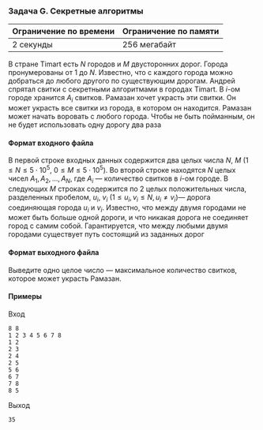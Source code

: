 

### Задача G. Секретные алгоритмы

| Ограничение по времени      | Ограничение по памяти         |
|:----------------------------|:------------------------------|
|2 секунды|256 мегабайт|

В стране Timart есть $N$ городов и $M$ двусторонних дорог. Города пронумерованы от $1$ до $N$. Известно, что с каждого города  можно добраться до любого другого по существующим дорогам. Андрей спрятал свитки с секретными алгоритмами в городах Timart. В $i$-ом городе хранится $A_i$ свитков. Рамазан хочет украсть эти свитки. Он может украсть все свитки из города, в котором он находится. Рамазан может начать воровать с любого города. Чтобы не быть пойманным, он не будет использовать одну дорогу два раза

#### Формат входного файла

В первой строке входных данных содержится два целых числа $N$, $M$ ($1 \le N \le 5 \cdot 10^5$, $0 \le M \le 5 \cdot 10^5$). Во второй строке находятся $N$ целых чисел $A_1, A_2, \ldots, A_N$, где $A_i$ — количество свитков в $i$-ом городе. В следующих $M$ строках содержится по $2$ целых положительных числа, разделенных пробелом, $u_i$, $v_i$ ($1 \le u_i, v_i \le N, u_i \neq v_i$)— дорога соединяющая города $u_i$ и $v_i$. Известно, что между двумя городами не может быть больше одной дороги, и что никакая дорога не соединяет город с самим собой. Гарантируется, что между любыми двумя городами существует путь состоящий из заданных дорог


#### Формат выходного файла

Выведите одно целое число — максимальное количество свитков, которое может украсть Рамазан.

#### Примеры

Вход
```
8 8
1 2 3 4 5 6 7 8
1 2
2 3
2 4
2 5
5 6
6 7
7 8
8 5
```

Выход
```
35
```
